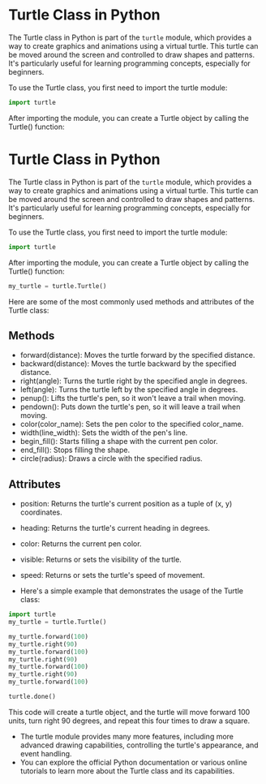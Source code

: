 # Turtle Class in Python

The Turtle class in Python is part of the `turtle` module, which provides a way to create graphics and animations using a virtual turtle. This turtle can be moved around the screen and controlled to draw shapes and patterns. It's particularly useful for learning programming concepts, especially for beginners.

To use the Turtle class, you first need to import the turtle module:

```python
import turtle
```
After importing the module, you can create a Turtle object by calling the Turtle() function:


# Turtle Class in Python

The Turtle class in Python is part of the `turtle` module, which provides a way to create graphics and animations using a virtual turtle. This turtle can be moved around the screen and controlled to draw shapes and patterns. It's particularly useful for learning programming concepts, especially for beginners.

To use the Turtle class, you first need to import the turtle module:

```python
import turtle
```
After importing the module, you can create a Turtle object by calling the Turtle() function:

```python
my_turtle = turtle.Turtle()
```
Here are some of the most commonly used methods and attributes of the Turtle class:

## Methods

* forward(distance): Moves the turtle forward by the specified distance.
* backward(distance): Moves the turtle backward by the specified distance.
* right(angle): Turns the turtle right by the specified angle in degrees.
* left(angle): Turns the turtle left by the specified angle in degrees.
* penup(): Lifts the turtle's pen, so it won't leave a trail when moving.
* pendown(): Puts down the turtle's pen, so it will leave a trail when moving.
* color(color_name): Sets the pen color to the specified color_name.
* width(line_width): Sets the width of the pen's line.
* begin_fill(): Starts filling a shape with the current pen color.
* end_fill(): Stops filling the shape.
* circle(radius): Draws a circle with the specified radius.

## Attributes
* position: Returns the turtle's current position as a tuple of (x, y) coordinates.
* heading: Returns the turtle's current heading in degrees.
* color: Returns the current pen color.
* visible: Returns or sets the visibility of the turtle.
* speed: Returns or sets the turtle's speed of movement.

* Here's a simple example that demonstrates the usage of the Turtle class:

```python
import turtle
my_turtle = turtle.Turtle()

my_turtle.forward(100)
my_turtle.right(90)
my_turtle.forward(100)
my_turtle.right(90)
my_turtle.forward(100)
my_turtle.right(90)
my_turtle.forward(100)

turtle.done()
```
This code will create a turtle object, and the turtle will move forward 100 units, turn right 90 degrees, and 
repeat this four times to draw a square.

* The turtle module provides many more features, including more advanced drawing capabilities, controlling the 
turtle's appearance, and event handling.
* You can explore the official Python documentation or various online tutorials
to learn more about the Turtle class and its capabilities.
